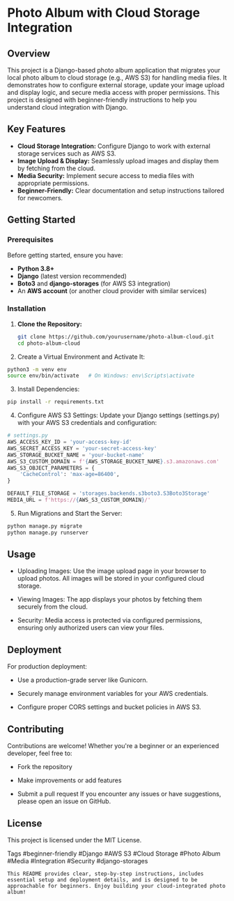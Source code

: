 # Photo Album with Cloud Storage Integration

## Overview
This project is a Django-based photo album application that migrates your local photo album to cloud storage (e.g., AWS S3) for handling media files. It demonstrates how to configure external storage, update your image upload and display logic, and secure media access with proper permissions. This project is designed with beginner-friendly instructions to help you understand cloud integration with Django.

## Key Features
- **Cloud Storage Integration:** Configure Django to work with external storage services such as AWS S3.
- **Image Upload & Display:** Seamlessly upload images and display them by fetching from the cloud.
- **Media Security:** Implement secure access to media files with appropriate permissions.
- **Beginner-Friendly:** Clear documentation and setup instructions tailored for newcomers.

## Getting Started

### Prerequisites
Before getting started, ensure you have:
- **Python 3.8+**
- **Django** (latest version recommended)
- **Boto3** and **django-storages** (for AWS S3 integration)
- An **AWS account** (or another cloud provider with similar services)

### Installation
1. **Clone the Repository:**
   ```bash
   git clone https://github.com/yourusername/photo-album-cloud.git
   cd photo-album-cloud
2. Create a Virtual Environment and Activate It:

```bash
python3 -m venv env
source env/bin/activate   # On Windows: env\Scripts\activate
```

3. Install Dependencies:

```bash
pip install -r requirements.txt
```

4. Configure AWS S3 Settings: Update your Django settings (settings.py) with your AWS S3 credentials and configuration:

```python
# settings.py
AWS_ACCESS_KEY_ID = 'your-access-key-id'
AWS_SECRET_ACCESS_KEY = 'your-secret-access-key'
AWS_STORAGE_BUCKET_NAME = 'your-bucket-name'
AWS_S3_CUSTOM_DOMAIN = f'{AWS_STORAGE_BUCKET_NAME}.s3.amazonaws.com'
AWS_S3_OBJECT_PARAMETERS = {
    'CacheControl': 'max-age=86400',
}

DEFAULT_FILE_STORAGE = 'storages.backends.s3boto3.S3Boto3Storage'
MEDIA_URL = f'https://{AWS_S3_CUSTOM_DOMAIN}/'
```

5. Run Migrations and Start the Server:

```bash
python manage.py migrate
python manage.py runserver
```

## Usage
- Uploading Images: Use the image upload page in your browser to upload photos. All images will be stored in your configured cloud storage.

- Viewing Images: The app displays your photos by fetching them securely from the cloud.

- Security: Media access is protected via configured permissions, ensuring only authorized users can view your files.

## Deployment
For production deployment:

- Use a production-grade server like Gunicorn.

- Securely manage environment variables for your AWS credentials.

- Configure proper CORS settings and bucket policies in AWS S3.

## Contributing
Contributions are welcome! Whether you're a beginner or an experienced developer, feel free to:

- Fork the repository

- Make improvements or add features

- Submit a pull request If you encounter any issues or have suggestions, please open an issue on GitHub.

## License
This project is licensed under the MIT License.

Tags
#beginner-friendly #Django #AWS S3 #Cloud Storage #Photo Album #Media #Integration #Security #django-storages 

```vbnet
This README provides clear, step-by-step instructions, includes essential setup and deployment details, and is designed to be approachable for beginners. Enjoy building your cloud-integrated photo album!
```